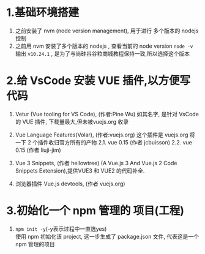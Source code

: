 # 1.基础环境搭建
1. 之前安装了 nvm (node version management), 用于进行 多个版本的 nodejs 控制 
1. 之前用 nvm 安装了多个版本的 nodejs , 查看当前的 node version 
  ` node -v ` 输出 ` v10.24.1 ` , 是为了与尚硅谷谷粒商城教程保持一致,所以选择这个版本

# 2.给 VsCode 安装 VUE 插件,以方便写代码

1. Vetur (Vue tooling for VS Code), (作者:Pine Wu) 如其名字, 是针对 VsCode 的 VUE 插件, 下载量最大,但未被vuejs.org 收录

2. Vue Language Features(Volar), (作者:vuejs.org) 这个插件是 vuejs.org 将一下 2 个插件收归官方所有的产物
    2.1. vue 0.15 (作者 jcbuisson)
    2.2. vue 0.15 (作者 liuji-jim)

3. Vue 3 Snippets, (作者 hellowtree) (A Vue.js 3 And Vue.js 2 Code Snippets Extension),提供VUE3 和 VUE2 的代码补全.

4. 浏览器插件 Vue.js devtools, (作者 vuejs.org)

#  3.初始化一个 npm 管理的 项目(工程)
1. ` npm init -y `(-y表示过程中一直选yes) <br>
     使用 npm 初始化该 project, 这一步生成了 package.json 文件, 代表这是一个 npm 管理的项目

